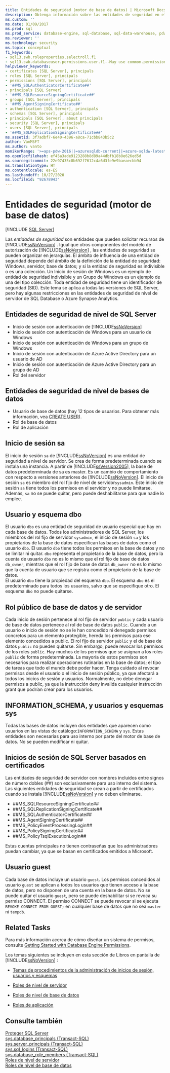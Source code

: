 ```yaml
---
title: Entidades de seguridad (motor de base de datos) | Microsoft Docs
description: Obtenga información sobre las entidades de seguridad en el Motor de base de datos, que son entidades que pueden solicitar recursos de SQL Server. Hay entidades de seguridad de nivel de SQL Server y de nivel de bases de datos.
ms.custom: ''
ms.date: 01/09/2017
ms.prod: sql
ms.prod_service: database-engine, sql-database, sql-data-warehouse, pdw
ms.reviewer: ''
ms.technology: security
ms.topic: conceptual
f1_keywords:
- sql13.swb.roleproperties.selectroll.f1
- sql13.swb.databaseuser.permissions.user.f1--May use common.permissions
helpviewer_keywords:
- certificates [SQL Server], principals
- roles [SQL Server], principals
- permissions [SQL Server], principals
- '##MS_SQLAuthenticatorCertificate##'
- principals [SQL Server]
- '##MS_SQLResourceSigningCertificate##'
- groups [SQL Server], principals
- '##MS_AgentSigningCertificate##'
- authentication [SQL Server], principals
- schemas [SQL Server], principals
- principals [SQL Server], about principals
- security [SQL Server], principals
- users [SQL Server], principals
- '##MS_SQLReplicationSigningCertificate##'
ms.assetid: 3f7adbf7-6e40-4396-a8ca-71cbb843b5c2
author: VanMSFT
ms.author: vanto
monikerRange: '>=aps-pdw-2016||=azuresqldb-current||=azure-sqldw-latest||>=sql-server-2016||=sqlallproducts-allversions||>=sql-server-linux-2017||=azuresqldb-mi-current'
ms.openlocfilehash: ef45a3ade9123288b8d89a44dbfb18b8e626ed5d
ms.sourcegitcommit: 22e97435c8b692f7612c4a6d3fe9e9baeaecbb94
ms.translationtype: HT
ms.contentlocale: es-ES
ms.lasthandoff: 10/27/2020
ms.locfileid: "92678943"
---
```

# <a name="principals-database-engine"></a>Entidades de seguridad (motor de base de datos)
[!INCLUDE [SQL Server](../../../includes/applies-to-version/sql-asdb-asdbmi-asa-pdw.md)]

  Las *entidades de seguridad* son entidades que pueden solicitar recursos de [!INCLUDE[ssNoVersion](../../../includes/ssnoversion-md.md)] . Igual que otros componentes del modelo de autorización de [!INCLUDE[ssNoVersion](../../../includes/ssnoversion-md.md)] , las entidades de seguridad se pueden organizar en jerarquías. El ámbito de influencia de una entidad de seguridad depende del ámbito de la definición de la entidad de seguridad: Windows, servidor, base de datos; y si la entidad de seguridad es indivisible o es una colección. Un Inicio de sesión de Windows es un ejemplo de entidad de seguridad indivisible y un Grupo de Windows es un ejemplo de una del tipo colección. Toda entidad de seguridad tiene un identificador de seguridad (SID). Este tema se aplica a todas las versiones de SQL Server, pero hay algunas restricciones en las entidades de seguridad de nivel de servidor de SQL Database o Azure Synapse Analytics. 
  
## <a name="sql-server-level-principals"></a>Entidades de seguridad de nivel de SQL Server  
  
- Inicio de sesión con autenticación de [!INCLUDE[ssNoVersion](../../../includes/ssnoversion-md.md)]   
- Inicio de sesión con autenticación de Windows para un usuario de Windows  
- Inicio de sesión con autenticación de Windows para un grupo de Windows   
- Inicio de sesión con autenticación de Azure Active Directory para un usuario de AD
- Inicio de sesión con autenticación de Azure Active Directory para un grupo de AD
- Rol del servidor  
  
## <a name="database-level-principals"></a>Entidades de seguridad de nivel de bases de datos
  
- Usuario de base de datos (hay 12 tipos de usuarios. Para obtener más información, vea [CREATE USER](../../../t-sql/statements/create-user-transact-sql.md)).
- Rol de base de datos
- Rol de aplicación
  
## <a name="sa-login"></a>Inicio de sesión sa  
 El inicio de sesión `sa` de [!INCLUDE[ssNoVersion](../../../includes/ssnoversion-md.md)] es una entidad de seguridad a nivel de servidor. Se crea de forma predeterminada cuando se instala una instancia. A partir de [!INCLUDE[ssVersion2005](../../../includes/ssversion2005-md.md)], la base de datos predeterminada de sa es master. Es un cambio de comportamiento con respecto a versiones anteriores de [!INCLUDE[ssNoVersion](../../../includes/ssnoversion-md.md)]. El inicio de sesión `sa` es miembro del rol fijo de nivel de servidor`sysadmin`. Este inicio de sesión `sa` tiene todos los permisos en el servidor y no puede limitarse. Además, `sa` no se puede quitar, pero puede deshabilitarse para que nadie lo emplee.

## <a name="dbo-user-and-dbo-schema"></a>Usuario y esquema dbo

El usuario `dbo` es una entidad de seguridad de usuario especial que hay en cada base de datos. Todos los administradores de SQL Server, los miembros del rol fijo de servidor `sysadmin`, el inicio de sesión `sa` y los propietarios de la base de datos especifican las bases de datos como el usuario `dbo`. El usuario `dbo` tiene todos los permisos en la base de datos y no se limitar ni quitar. `dbo` representa el propietario de la base de datos, pero la cuenta de usuario `dbo` no es lo mismo que el rol fijo de base de datos `db_owner`, mientras que el rol fijo de base de datos `db_owner` no es lo mismo que la cuenta de usuario que se registra como el propietario de la base de datos.     
El usuario `dbo` tiene la propiedad del esquema `dbo`. El esquema `dbo` es el predeterminado para todos los usuarios, salvo que se especifique otro.  El esquema `dbo` no puede quitarse.
  
## <a name="public-server-role-and-database-role"></a>Rol público de base de datos y de servidor  
Cada inicio de sesión pertenece al rol fijo de servidor `public` y cada usuario de base de datos pertenece al rol de base de datos `public`. Cuando a un usuario o inicio de sesión no se le han concedido ni denegado permisos concretos para un elemento protegible, hereda los permisos para ese elemento concedidos a public. El rol fijo de servidor `public` y el de base de datos `public` no pueden quitarse. Sin embargo, puede revocar los permisos de los roles `public`. Hay muchos de los permisos que se asignan a los roles `public` de forma predeterminada. La mayoría de estos permisos son necesarios para realizar operaciones rutinarias en la base de datos; el tipo de tareas que todo el mundo debe poder hacer. Tenga cuidado al revocar permisos desde el usuario o el inicio de sesión público, ya que afectará a todos los inicios de sesión y usuarios. Normalmente, no debe denegar permisos a public, ya que la instrucción deny invalida cualquier instrucción grant que podrían crear para los usuarios. 
  
## <a name="information_schema-and-sys-users-and-schemas"></a>INFORMATION_SCHEMA, y usuarios y esquemas sys 
 Todas las bases de datos incluyen dos entidades que aparecen como usuarios en las vistas de catálogo:`INFORMATION_SCHEMA` y `sys`. Estas entidades son necesarias para uso interno por parte del motor de base de datos. No se pueden modificar ni quitar.  
  
## <a name="certificate-based-sql-server-logins"></a>Inicios de sesión de SQL Server basados en certificados  
 Las entidades de seguridad de servidor con nombres incluidos entre signos de número dobles (##) son exclusivamente para uso interno del sistema. Las siguientes entidades de seguridad se crean a partir de certificados cuando se instala [!INCLUDE[ssNoVersion](../../../includes/ssnoversion-md.md)] y no deben eliminarse.  
  
-   \##MS_SQLResourceSigningCertificate##    
-   \##MS_SQLReplicationSigningCertificate##    
-   \##MS_SQLAuthenticatorCertificate##    
-   \##MS_AgentSigningCertificate##   
-   \##MS_PolicyEventProcessingLogin##   
-   \##MS_PolicySigningCertificate##   
-   \##MS_PolicyTsqlExecutionLogin##   
 
 Estas cuentas principales no tienen contraseñas que los administradores puedan cambiar, ya que se basan en certificados emitidos a Microsoft.
  
## <a name="the-guest-user"></a>Usuario guest  
 Cada base de datos incluye un usuario `guest`. Los permisos concedidos al usuario `guest` se aplican a todos los usuarios que tienen acceso a la base de datos, pero no disponen de una cuenta en la base de datos. No se puede quitar el usuario `guest`, pero se puede deshabilitar si se revoca su permiso CONNECT. El permiso CONNECT se puede revocar si se ejecuta `REVOKE CONNECT FROM GUEST;` en cualquier base de datos que no sea `master` ni `tempdb`.  
  
  
## <a name="related-tasks"></a>Related Tasks  
 Para más información acerca de cómo diseñar un sistema de permisos, consulte [Getting Started with Database Engine Permissions](../../../relational-databases/security/authentication-access/getting-started-with-database-engine-permissions.md).  
  
 Los temas siguientes se incluyen en esta sección de Libros en pantalla de [!INCLUDE[ssNoVersion](../../../includes/ssnoversion-md.md)] :  
  
-   [Temas de procedimientos de la administración de inicios de sesión, usuarios y esquemas](./create-a-login.md)  
  
-   [Roles de nivel de servidor](../../../relational-databases/security/authentication-access/server-level-roles.md)  
  
-   [Roles de nivel de base de datos](../../../relational-databases/security/authentication-access/database-level-roles.md)  
  
-   [Roles de aplicación](../../../relational-databases/security/authentication-access/application-roles.md)  
  
## <a name="see-also"></a>Consulte también  
 [Proteger SQL Server](../../../relational-databases/security/securing-sql-server.md)   
 [sys.database_principals &#40;Transact-SQL&#41;](../../../relational-databases/system-catalog-views/sys-database-principals-transact-sql.md)   
 [sys.server_principals &#40;Transact-SQL&#41;](../../../relational-databases/system-catalog-views/sys-server-principals-transact-sql.md)   
 [sys.sql_logins &#40;Transact-SQL&#41;](../../../relational-databases/system-catalog-views/sys-sql-logins-transact-sql.md)   
 [sys.database_role_members &#40;Transact-SQL&#41;](../../../relational-databases/system-catalog-views/sys-database-role-members-transact-sql.md)   
 [Roles de nivel de servidor](../../../relational-databases/security/authentication-access/server-level-roles.md)   
 [Roles de nivel de base de datos](../../../relational-databases/security/authentication-access/database-level-roles.md)  
  
